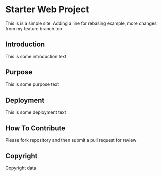 # Starter Web Project

This is is a simple site.
Adding a line for rebasing example,
more changes from my feature branch too

## Introduction

This is some introduction text

## Purpose

This is some purpose text

## Deployment

This is some deployment text

## How To Contribute

Please fork repository and then submit a pull request for review

## Copyright

Copyright data
